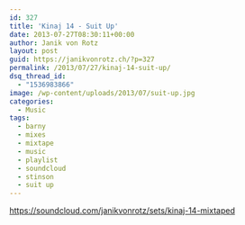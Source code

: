```yaml
---
id: 327
title: 'Kinaj 14 - Suit Up'
date: 2013-07-27T08:30:11+00:00
author: Janik von Rotz
layout: post
guid: https://janikvonrotz.ch/?p=327
permalink: /2013/07/27/kinaj-14-suit-up/
dsq_thread_id:
  - "1536983866"
image: /wp-content/uploads/2013/07/suit-up.jpg
categories:
  - Music
tags:
  - barny
  - mixes
  - mixtape
  - music
  - playlist
  - soundcloud
  - stinson
  - suit up
---
```

https://soundcloud.com/janikvonrotz/sets/kinaj-14-mixtaped